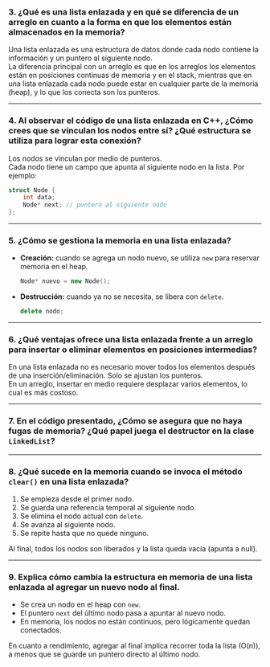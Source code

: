 ### 3. ¿Qué es una lista enlazada y en qué se diferencia de un arreglo en cuanto a la forma en que los elementos están almacenados en la memoria?
Una lista enlazada es una estructura de datos donde cada nodo contiene la información y un puntero al siguiente nodo.  
La diferencia principal con un arreglo es que en los arreglos los elementos están en posiciones continuas de memoria y en el stack, mientras que en una lista enlazada cada nodo puede estar en cualquier parte de la memoria (heap), y lo que los conecta son los punteros.

---

### 4. Al observar el código de una lista enlazada en C++, ¿Cómo crees que se vinculan los nodos entre sí? ¿Qué estructura se utiliza para lograr esta conexión?
Los nodos se vinculan por medio de punteros.  
Cada nodo tiene un campo que apunta al siguiente nodo en la lista. Por ejemplo:

```cpp
struct Node {
    int data;
    Node* next; // puntero al siguiente nodo
};
```

---

### 5. ¿Cómo se gestiona la memoria en una lista enlazada?
- **Creación:** cuando se agrega un nodo nuevo, se utiliza `new` para reservar memoria en el heap.
  ```cpp
  Node* nuevo = new Node();
  ```
- **Destrucción:** cuando ya no se necesita, se libera con `delete`.
  ```cpp
  delete nodo;
  ```
---

### 6. ¿Qué ventajas ofrece una lista enlazada frente a un arreglo para insertar o eliminar elementos en posiciones intermedias?
En una lista enlazada no es necesario mover todos los elementos después de una inserción/eliminación. Solo se ajustan los punteros.  
En un arreglo, insertar en medio requiere desplazar varios elementos, lo cual es más costoso.

---

### 7. En el código presentado, ¿Cómo se asegura que no haya fugas de memoria? ¿Qué papel juega el destructor en la clase `LinkedList`?

---

### 8. ¿Qué sucede en la memoria cuando se invoca el método `clear()` en una lista enlazada?
1. Se empieza desde el primer nodo.  
2. Se guarda una referencia temporal al siguiente nodo.  
3. Se elimina el nodo actual con `delete`.  
4. Se avanza al siguiente nodo.  
5. Se repite hasta que no quede ninguno.  

Al final, todos los nodos son liberados y la lista queda vacía (apunta a null).

---

### 9. Explica cómo cambia la estructura en memoria de una lista enlazada al agregar un nuevo nodo al final.
- Se crea un nodo en el heap con `new`.  
- El puntero `next` del último nodo pasa a apuntar al nuevo nodo.  
- En memoria, los nodos no están continuos, pero lógicamente quedan conectados.  

En cuanto a rendimiento, agregar al final implica recorrer toda la lista (O(n)), a menos que se guarde un puntero directo al último nodo.
